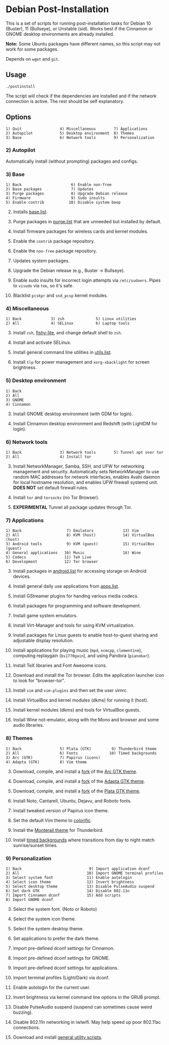 # Debian Post-Installation

This is a set of scripts for running post-installation tasks for Debian 10
(Buster), 11 (Bullseye), or Unstable (sid). Works best if the Cinnamon or GNOME
desktop environments are already installed.

**Note:** Some Ubuntu packages have different names, so this script may not
work for some packages.

Depends on `wget` and `git`.

## Usage
```
./postinstall
```

The script will check if the dependencies are installed and if the network
connection is active. The rest should be self explanatory.


## Options
```
1) Quit                 4) Miscellaneous        7) Applications
2) Autopilot            5) Desktop environment  8) Themes
3) Base                 6) Network tools        9) Personalization
```

### 2) Autopilot

Automatically install (without prompting) packages and configs.

### 3) Base
```
1) Back                      6) Enable non-free
2) Base packages             7) Updates
3) Purge packages            8) Upgrade Debian release
4) Firmware                  9) Sudo insults
5) Enable contrib           10) Disable system beep
```

2) Installs [base.list](packages/base.list).

3) Purge packages in [purge.list](packages/purge.list) that are unneeded but
   installed by default.

4) Install firmware packages for wireless cards and kernel modules.

5) Enable the `contrib` package repository.

6) Enable the `non-free` package repository.

7) Updates system packages.

8) Upgrade the Debian release (e.g., Buster -> Bullseye).

9) Enable sudo insults for incorrect login attempts via `/etc/sudoers`. Pipes
   to `visudo` via `tee`, so it's safe.

10) Blacklist `pcskpr` and `snd_pcsp` kernel modules.

### 4) Miscellaneous
```
1) Back             3) zsh              5) Linux utilities
2) All              4) SELinux          6) Laptop tools
```

3) Install `zsh`, [fishy-lite](https://github.com/sudorook/fishy-lite), and
   change default shell to `zsh`.

4) Install and activate SELinux.

5) Install general command line utilities in [utils.list](packages/utils.list).

6) Install `tlp` for power management and `xorg-xbacklight` for screen
   brightness.

### 5) Desktop environment
```
1) Back
2) All
3) GNOME
4) Cinnamon
```

3) Install GNOME desktop environment (with GDM for login).

4) Install Cinnamon desktop environment and Redshift (with LightDM for login).

### 6) Network tools
```
1) Back                 3) Network tools        5) Tunnel apt over tor
2) All                  4) Install tor
```

3) Install NetworkManager, Samba, SSH, and UFW for networking management and
   security. Automatically sets NetworkManager to use random MAC addresses for
   network interfaces, enables Avahi daemon for local hostname resolution, and
   enables UFW firewall systemd unit. **DOES NOT** set default firewall rules.

4) Install `tor` and `torsocks` (no Tor Browser).

5) **EXPERIMENTAL** Tunnel all package updates through Tor.

### 7) Applications
```
1) Back                    7) Emulators             13) Vim
2) All                     8) KVM (host)            14) VirtualBox (host)
3) Android tools           9) KVM (guest)           15) VirtualBox (guest)
4) General applications   10) Music                 16) Wine
5) Codecs                 11) TeX Live
6) Development            12) Tor browser
```

3) Install packages in [android.list](packages/android.list) for accessing
   storage on Android devices.

4) Install general daily use applications from [apps.list](packages/apps.list).

5) Install GStreamer plugins for handing various media codecs.

6) Install packages for programming and software development.

7) Install game system emulators.

8) Install Virt-Manager and tools for using KVM virtualization.

9) Install packages for Linux guests to enable host-to-guest sharing and
   adjustable display resolution.

10) Install applications for playing music (`mpd`, `ncmcpp`, `clementine`),
    computing replaygain (`bs1770gain`), and using Pandora (`pianobar`).

11) Install TeX libraries and Font Awesome icons.

12) Download and install the Tor browser. Edits the application launcher icon
    to look for "browser-tor".

13) Install `vim` and `vim-plugins` and then set the user vimrc.

14) Install VirtualBox and kernel modules (dkms) for running it (host).

15) Install kernel modules (dkms) and tools for VirtualBox guests.

16) Install Wine not-emulator, along with the Mono and browser and some audio
    libraries.

### 8) Themes
```
1) Back                 5) Plata (GTK)         9) Thunderbird theme
2) All                  6) Fonts              10) Timed backgrounds
3) Arc (GTK)            7) Papirus (icons)
4) Adapta (GTK)         8) Vim theme
```

3) Download, compile, and install a [fork](https://github.com/sudorook/arc-theme)
   of the [Arc GTK theme](https://github.com/horst3180/arc-theme).

4) Download, compile, and install a [fork](https://github.com/sudorook/adapta-gtk-theme)
   of the [Adapta GTK theme](https://github.com/adapta-project/adapta-gtk-theme).

5) Download, compile, and install a [fork](https://gitlab.com/sudorook/plata-theme)
   of the [Plata GTK theme](https://gitlab.com/tista500/plata-theme).

6) Install Noto, Cantarell, Ubuntu, Dejavu, and Roboto fonts.

7) Install tweaked version of Papirus icon theme.

8) Set the default Vim theme to [colorific](https://github.com/sudorook/colorific.vim).

9) Install the [Monterail theme](https://github.com/spymastermatt/thunderbird-monterail)
   for Thunderbird.

10) Install [timed backgrounds](https://github.com/sudorook/timed-backgrounds)
    where transitions from day to night match sunrise/sunset times.

### 9) Personalization
```
1) Back                              9) Import application dconf
2) All                              10) Import GNOME terminal profiles
3) Select system font               11) Enable autologin
4) Select icon theme                12) Invert brightness
5) Select desktop theme             13) Disable PulseAudio suspend
6) Set dark GTK                     14) Disable 802.11n
7) Import Cinnamon dconf            15) Add scripts
8) Import GNOME dconf
```

3) Select the system font. (Noto or Roboto)

4) Select the system icon theme.

5) Select the system desktop theme.

6) Set applications to prefer the dark theme.

7) Import pre-defined dconf settings for Cinnamon.

8) Import pre-defined dconf settings for GNOME.

9) Import pre-defined dconf settings for applications.

10) Import terminal profiles (Light/Dark) via dconf.

11) Enable autologin for the current user.

12) Invert brightness via kernel command line options in the GRUB prompt.

13) Disable PulseAudio suspend (suspend can sometimes cause weird buzzing).

14) Disable 802.11n networking in iwlwifi. May help speed up poor 802.11ac
    connections.

15) Download and install [general utility scripts](https://github.com/sudorook/misc-scripts).
